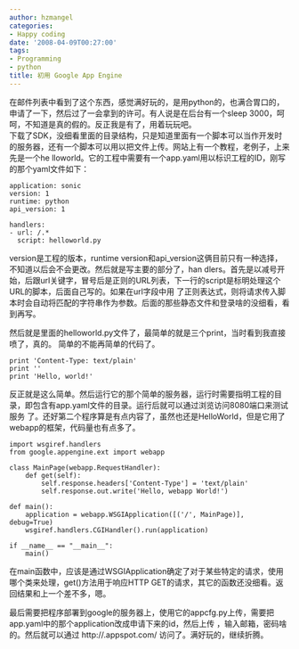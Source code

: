```yaml
---
author: hzmangel
categories:
- Happy coding
date: '2008-04-09T00:27:00'
tags:
- Programming
- python
title: 初用 Google App Engine
---
```

在邮件列表中看到了这个东西，感觉满好玩的，是用python的，也满合胃口的，申请了一下，然后过了一会拿到的许可。有人说是在后台有一个sleep
3000，呵呵，不知道是真的假的。反正我是有了，用着玩玩吧。  
下载了SDK，没细看里面的目录结构，只是知道里面有一个脚本可以当作开发时的服务器，还有一个脚本可以用以把文件上传。网站上有一个教程，老例子，上来先是一个he
lloworld。它的工程中需要有一个app.yaml用以标识工程的ID，刚写的那个yaml文件如下：

    
    
    application: sonic
    version: 1
    runtime: python
    api_version: 1
    
    handlers:
    - url: /.*
      script: helloworld.py
    

version是工程的版本，runtime version和api_version这俩目前只有一种选择，不知道以后会不会更改。然后就是写主要的部分了，han
dlers。首先是以减号开始，后跟url关键字，冒号后是正则的URL列表，下一行的script是标明处理这个URL的脚本，后面自己写的。如果在url字段中用
了正则表达式，则将请求传入脚本时会自动将匹配的字符串作为参数。后面的那些静态文件和登录啥的没细看，看到再写。

然后就是里面的helloworld.py文件了，最简单的就是三个print，当时看到我直接喷了，真的。 简单的不能再简单的代码了。

    
    
    print 'Content-Type: text/plain'
    print ''
    print 'Hello, world!'
    

反正就是这么简单。然后运行它的那个简单的服务器，运行时需要指明工程的目录，即包含有app.yaml文件的目录。运行后就可以通过浏览访问8080端口来测试服务
了。还好第二个程序算是有点内容了，虽然也还是HelloWorld，但是它用了webapp的框架，代码量也有点多了。

    
    
    import wsgiref.handlers
    from google.appengine.ext import webapp
    
    class MainPage(webapp.RequestHandler):
        def get(self):
            self.response.headers['Content-Type'] = 'text/plain'
            self.response.out.write('Hello, webapp World!')
    
    def main():
        application = webapp.WSGIApplication([('/', MainPage)], debug=True)
        wsgiref.handlers.CGIHandler().run(application)
    
    if __name__ == "__main__":
        main()
    

在main函数中，应该是通过WSGIApplication确定了对于某些特定的请求，使用哪个类来处理，get()方法用于响应HTTP
GET的请求，其它的函数还没细看。返回结果和上一个差不多，嗯。

最后需要把程序部署到google的服务器上，使用它的appcfg.py上传，需要把app.yaml中的那个application改成申请下来的id，然后上传
，输入邮箱，密码啥的。然后就可以通过 http://.appspot.com/ 访问了。满好玩的，继续折腾。
